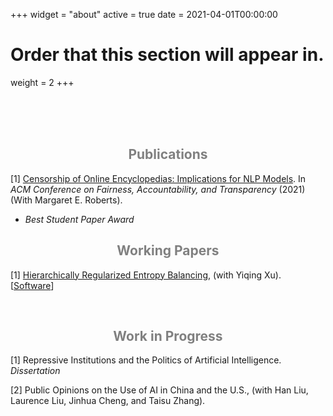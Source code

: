 +++
widget = "about"
active = true
date = 2021-04-01T00:00:00

# Order that this section will appear in.
weight = 2
+++

<br/><br/>
<br/>

<center><h2> <span style="color:grey"> Publications </span> </h2></center>

[1] [Censorship of Online Encyclopedias: Implications for NLP Models](https://doi.org/10.1145/3442188.3445916). In <em>ACM Conference on Fairness, Accountability, and Transparency</em> (2021) (With Margaret E. Roberts).
<ul>
<li> <em>Best Student Paper Award</em> </li>
</ul>


<center><h2> <span style="color:grey"> Working Papers </span> </h2></center>

[1] [Hierarchically Regularized Entropy Balancing](https://papers.ssrn.com/sol3/papers.cfm?abstract_id=3807620), (with Yiqing Xu). [[Software](https://github.com/xuyiqing/hbal)]

<br/>
<center><h2> <span style="color:grey"> Work in Progress </span> </h2></center>

[1] Repressive Institutions and the Politics of Artificial Intelligence. *Dissertation*

[2] Public Opinions on the Use of AI in China and the U.S., (with Han Liu, Laurence Liu, Jinhua Cheng, and Taisu Zhang).